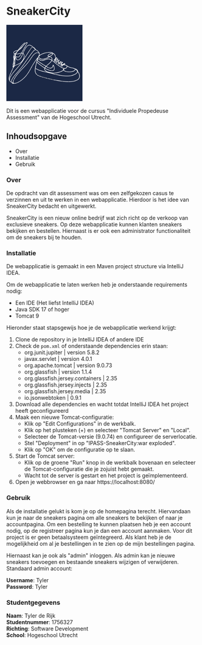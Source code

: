 # SneakerCity

<img src="src/main/webapp/images/Sneakercity.png" alt="SneakerCity Logo" width="200px" height="200px">

Dit is een webapplicatie voor de cursus "Individuele Propedeuse Assessment" van de Hogeschool Utrecht.

## Inhoudsopgave

- Over
- Installatie
- Gebruik

### Over

De opdracht van dit assessment was om een zelfgekozen casus te verzinnen en uit te werken in een webapplicatie.
Hierdoor is het idee van SneakerCity bedacht en uitgewerkt. 

SneakerCity is een nieuw online bedrijf wat zich richt op de verkoop van exclusieve sneakers. 
Op deze webapplicatie kunnen klanten sneakers bekijken en bestellen. Hiernaast is er ook een administrator functionaliteit om de sneakers bij te houden.

### Installatie
De webapplicatie is gemaakt in een Maven project structure via IntelliJ IDEA.

Om de webapplicatie te laten werken heb je onderstaande requirements nodig:

- Een IDE (Het liefst IntelliJ IDEA)
- Java SDK 17 of hoger
- Tomcat 9

Hieronder staat stapsgewijs hoe je de webapplicatie werkend krijgt:

1. Clone de repository in je IntelliJ IDEA of andere IDE
2. Check de `pom.xml` of onderstaande dependencies erin staan: 
   - org.junit.jupiter | version 5.8.2
   - javax.servlet | version 4.0.1
   - org.apache.tomcat | version 9.0.73
   - org.glassfish | version 1.1.4
   - org.glassfish.jersey.containers | 2.35
   - org.glassfish.jersey.injects | 2.35
   - org.glassfish.jersey.media | 2.35
   - io.jsonwebtoken | 0.9.1
3. Download alle dependencies en wacht totdat IntelliJ IDEA het project heeft geconfigureerd
4. Maak een nieuwe Tomcat-configuratie:
   - Klik op "Edit Configurations" in de werkbalk.
   - Klik op het plusteken (+) en selecteer "Tomcat Server" en "Local".
   - Selecteer de Tomcat-versie (9.0.74) en configureer de serverlocatie.
   - Stel "Deployment" in op "IPASS-SneakerCity:war exploded".
   - Klik op "OK" om de configuratie op te slaan.
5. Start de Tomcat server:
   - Klik op de groene "Run" knop in de werkbalk bovenaan en selecteer de Tomcat-configuratie die je zojuist hebt gemaakt.
   - Wacht tot de server is gestart en het project is geïmplementeerd.
6. Open je webbrowser en ga naar https://localhost:8080/ 

### Gebruik

Als de installatie gelukt is kom je op de homepagina terecht. Hiervandaan kun je naar de sneakers pagina om alle sneakers te bekijken of naar je accountpagina.
Om een bestelling te kunnen plaatsen heb je een account nodig, op de registreer pagina kun je dan een account aanmaken.
Voor dit project is er geen betaalsysteem geïntegreerd.
Als klant heb je de mogelijkheid om al je bestellingen in te zien op de mijn bestellingen pagina.

Hiernaast kan je ook als "admin" inloggen. Als admin kan je nieuwe sneakers toevoegen en bestaande sneakers wijzigen of verwijderen.
Standaard admin account:

<b>Username</b>: Tyler 
<br>
<b>Password</b>: Tyler

### Studentgegevens

<b>Naam</b>: Tyler de Rijk
<br>
<b>Studentnummer</b>: 1756327
<br>
<b>Richting</b>: Software Development
<br>
<b>School</b>: Hogeschool Utrecht